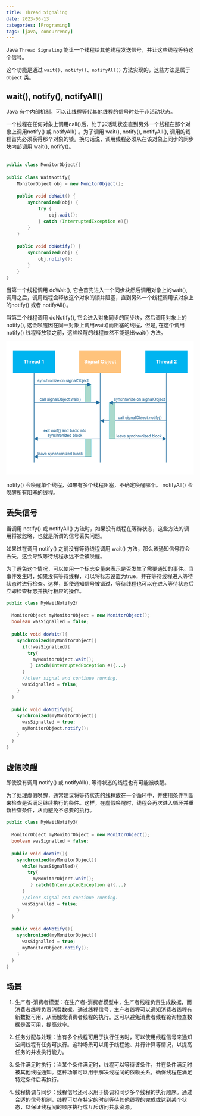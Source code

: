 ```yaml
---
title: Thread Signaling
date: 2023-06-13
categories: [Programing]
tags: [java, concurrency]
---
```


Java `Thread Signaling` 能让一个线程给其他线程发送信号，并让这些线程等待这个信号。

这个功能是通过 `wait()`、`notify()`、`notifyAll()` 方法实现的，这些方法是属于 `Object` 类。

## wait(), notify(), notifyAll()

Java 有个内部机制，可以让线程等代其他线程的信号时处于非活动状态。

一个线程在任何对象上调用call()后，处于非活动状态直到另外一个线程在那个对象上调用notify() 或 notifyAll() 。为了调用 wait(), notify(), notifyAll(), 调用的线程首先必须获得那个对象的锁。换句话说，调用线程必须从在该对象上同步的同步块内部调用 wait(), nofify()。

```java

public class MonitorObject{}

public class WaitNotify{
    MonitorObject obj = new MonitorObject();

    public void doWait() {
        synchronized(obj) {
            try {
                obj.wait();
            } catch (InterruptedException e){}
        }
    }

    public void doNotify() {
        synchronized(obj) {
            obj.notify();
        }
    }
}
```

当第一个线程调用 doWait(), 它会首先进入一个同步块然后调用对象上的wait(), 调用之后，调用线程会释放这个对象的锁并阻塞，直到另外一个线程调用该对象上的notify() 或者 notifyAll()。

当第二个线程调用 doNotify(), 它会进入对象同步的同步块，然后调用对象上的notify(), 这会唤醒因在同一对象上调用wait()而阻塞的线程，但是, 在这个调用 notify() 线程释放锁之前，这些唤醒的线程依然不能退出wait() 方法。

![Thread signaliing processing](/assets/img/posts/2023/06/thread-signaling.png)

notify() 会唤醒单个线程，如果有多个线程阻塞，不确定唤醒哪个。
notifyAll() 会唤醒所有阻塞的线程。

## 丢失信号

当调用 notify() 或 notifyAll() 方法时，如果没有线程在等待状态，这些方法的调用将被忽略，也就是所谓的信号丢失问题。

如果过在调用 notify() 之前没有等待线程调用 wait() 方法，那么该通知信号将会丢失，这会导致等待线程永远不会被唤醒。

为了避免这个情况，可以使用一个标志变量来表示是否发生了需要通知的事件。当事件发生时，如果没有等待线程，可以将标志设置为true，并在等待线程进入等待状态时进行检查。这样，即使通知信号被错过，等待线程也可以在进入等待状态后立即检查标志并执行相应的操作。

```java
public class MyWaitNotify2{

  MonitorObject myMonitorObject = new MonitorObject();
  boolean wasSignalled = false;

  public void doWait(){
    synchronized(myMonitorObject){
      if(!wasSignalled){
        try{
          myMonitorObject.wait();
         } catch(InterruptedException e){...}
      }
      //clear signal and continue running.
      wasSignalled = false;
    }
  }

  public void doNotify(){
    synchronized(myMonitorObject){
      wasSignalled = true;
      myMonitorObject.notify();
    }
  }
}
```

## 虚假唤醒

即使没有调用 notify() 或 notifyAll(), 等待状态的线程也有可能被唤醒。

为了处理虚假唤醒，通常建议将等待状态的线程放在一个循环中，并使用条件判断来检查是否满足继续执行的条件。这样，在虚假唤醒时，线程会再次进入循环并重新检查条件，从而避免不必要的执行。

```java
public class MyWaitNotify3{

  MonitorObject myMonitorObject = new MonitorObject();
  boolean wasSignalled = false;

  public void doWait(){
    synchronized(myMonitorObject){
      while(!wasSignalled){
        try{
          myMonitorObject.wait();
         } catch(InterruptedException e){...}
      }
      //clear signal and continue running.
      wasSignalled = false;
    }
  }

  public void doNotify(){
    synchronized(myMonitorObject){
      wasSignalled = true;
      myMonitorObject.notify();
    }
  }
}
```

## 场景

1. 生产者-消费者模型：在生产者-消费者模型中，生产者线程负责生成数据，而消费者线程负责消费数据。通过线程信号，生产者线程可以通知消费者线程有新数据可用，从而触发消费者线程的执行。这可以避免消费者线程轮询检查数据是否可用，提高效率。

2. 任务分配与处理：当有多个线程可用于执行任务时，可以使用线程信号来通知空闲线程有任务可执行。这种场景可以用于线程池、并行计算等情况，以提高任务的并发执行能力。

3. 条件满足时执行：当某个条件满足时，线程可以等待该条件，并在条件满足时被其他线程通知。这种场景可以用于解决线程间的依赖关系，确保线程在满足特定条件后再执行。

4. 线程协调与同步：线程信号还可以用于协调和同步多个线程的执行顺序。通过合适的信号机制，线程可以在特定的时刻等待其他线程的完成或达到某个状态，以保证线程间的顺序执行或互斥访问共享资源。
